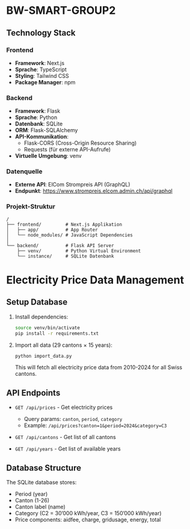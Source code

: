 # BW-SMART-GROUP2

## Technology Stack

### Frontend

- **Framework**: Next.js
- **Sprache**: TypeScript
- **Styling**: Tailwind CSS
- **Package Manager**: npm

### Backend

- **Framework**: Flask
- **Sprache**: Python
- **Datenbank**: SQLite
- **ORM**: Flask-SQLAlchemy
- **API-Kommunikation**:
  - Flask-CORS (Cross-Origin Resource Sharing)
  - Requests (für externe API-Aufrufe)
- **Virtuelle Umgebung**: venv

### Datenquelle

- **Externe API**: ElCom Strompreis API (GraphQL)
- **Endpunkt**: https://www.strompreis.elcom.admin.ch/api/graphql

### Projekt-Struktur

```
/
├── frontend/         # Next.js Applikation
│   ├── app/          # App Router
│   └── node_modules/ # JavaScript Dependencies
│
└── backend/          # Flask API Server
    ├── venv/         # Python Virtual Environment
    └── instance/     # SQLite Datenbank
```

# Electricity Price Data Management

## Setup Database

1. Install dependencies:
   ```bash
   source venv/bin/activate
   pip install -r requirements.txt
   ```

2. Import all data (29 cantons × 15 years):
   ```bash
   python import_data.py
   ```
   This will fetch all electricity price data from 2010-2024 for all Swiss cantons.

## API Endpoints

- `GET /api/prices` - Get electricity prices
  - Query params: `canton`, `period`, `category`
  - Example: `/api/prices?canton=1&period=2024&category=C3`

- `GET /api/cantons` - Get list of all cantons

- `GET /api/years` - Get list of available years

## Database Structure

The SQLite database stores:
- Period (year)
- Canton (1-26)
- Canton label (name)
- Category (C2 = 30’000 kWh/year, C3 = 150’000 kWh/year)
- Price components: aidfee, charge, gridusage, energy, total
